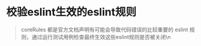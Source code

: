 # 校验eslint生效的eslint规则

> coreRules 都是官方文档声明有可能会导致代码错误的比较重要的 eslint 规则，通过运行测试用例检查最终生效这些eslint规则是否被关闭\n
